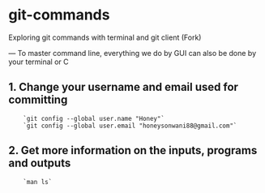# git-commands
Exploring git commands with terminal and git client (Fork)

— To master command line, everything we do by GUI can also be done by your terminal or C
## 1.  Change your username and email used for committing 
 		`git config --global user.name "Honey"`
		`git config --global user.email "honeysonwani88@gmail.com"`


## 2. Get more information on the inputs, programs and outputs
		`man ls`

